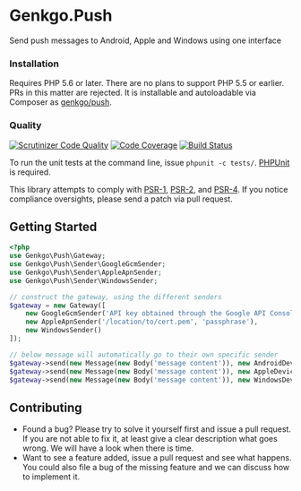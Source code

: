 # Genkgo.Push
Send push messages to Android, Apple and Windows using one interface 

### Installation

Requires PHP 5.6 or later. There are no plans to support PHP 5.5 or earlier. PRs in this matter are rejected. It is installable and autoloadable via Composer as [genkgo/push](https://packagist.org/packages/genkgo/push).

### Quality

[![Scrutinizer Code Quality](https://scrutinizer-ci.com/g/genkgo/push/badges/quality-score.png?b=master)](https://scrutinizer-ci.com/g/genkgo/push/?branch=master)
[![Code Coverage](https://scrutinizer-ci.com/g/genkgo/push/badges/coverage.png?b=master)](https://scrutinizer-ci.com/g/genkgo/push/)
[![Build Status](https://travis-ci.org/genkgo/push.png?branch=master)](https://travis-ci.org/genkgo/push)

To run the unit tests at the command line, issue `phpunit -c tests/`. [PHPUnit](http://phpunit.de/manual/) is required.

This library attempts to comply with [PSR-1][], [PSR-2][], and [PSR-4][]. If
you notice compliance oversights, please send a patch via pull request.

[PSR-1]: https://github.com/php-fig/fig-standards/blob/master/accepted/PSR-1-basic-coding-standard.md
[PSR-2]: https://github.com/php-fig/fig-standards/blob/master/accepted/PSR-2-coding-style-guide.md
[PSR-4]: https://github.com/php-fig/fig-standards/blob/master/accepted/PSR-4-autoloader.md

## Getting Started


```php
<?php
use Genkgo\Push\Gateway;
use Genkgo\Push\Sender\GoogleGcmSender;
use Genkgo\Push\Sender\AppleApnSender;
use Genkgo\Push\Sender\WindowsSender;

// construct the gateway, using the different senders
$gateway = new Gateway([
    new GoogleGcmSender('API key obtained through the Google API Console'),
    new AppleApnSender('/location/to/cert.pem', 'passphrase'),
    new WindowsSender()
]);

// below message will automatically go to their own specific sender
$gateway->send(new Message(new Body('message content')), new AndroidDeviceRecipient('token'));
$gateway->send(new Message(new Body('message content')), new AppleDeviceRecipient('token'));
$gateway->send(new Message(new Body('message content')), new WindowsDeviceRecipient('token'));
```

## Contributing

- Found a bug? Please try to solve it yourself first and issue a pull request. If you are not able to fix it, at least
  give a clear description what goes wrong. We will have a look when there is time.
- Want to see a feature added, issue a pull request and see what happens. You could also file a bug of the missing
  feature and we can discuss how to implement it.
